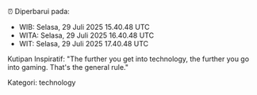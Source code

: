 ⏰ Diperbarui pada:
- WIB: Selasa, 29 Juli 2025 15.40.48 UTC
- WITA: Selasa, 29 Juli 2025 16.40.48 UTC
- WIT: Selasa, 29 Juli 2025 17.40.48 UTC

Kutipan Inspiratif:
"The further you get into technology, the further you go into gaming. That's the general rule."


Kategori: technology

